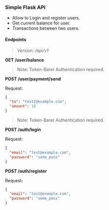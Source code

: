 ### Simple Flask API

- Allow to Login and register users.
- Get current balance for user.
- Transactions between two users.

#### Endpoints

> _Version: /api/v1_

**GET /user/balance**

> Note: Token-Barer Authentication required.

**POST /user/payment/send**

Request:

```json
{
  "to": "test2@example.com",
  "amount": 10
}
```

> Note: Token-Barer Authentication required.

**POST /auth/login**

Request:

```json
{
  "email": "test@example.com",
  "password": "some_pass"
}
```

**POST /auth/register**

Request:

```json
{
  "email": "test@example.com",
  "password": "some_pass"
}
```
